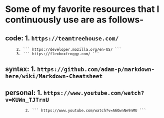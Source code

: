 # Some of my favorite resources that I continuously use are as follows-
## code: 1. ``` https://teamtreehouse.com/ ```
         2. ``` https://developer.mozilla.org/en-US/ ```
         3. ``` https://flexboxfroggy.com/ ```

## syntax: 1. ``` https://github.com/adam-p/markdown-here/wiki/Markdown-Cheatsheet ```

## personal: 1. ``` https://www.youtube.com/watch?v=KUWn_TJTrnU ```
             2. ``` https://www.youtube.com/watch?v=A6OwnNe9nMU ``` 
